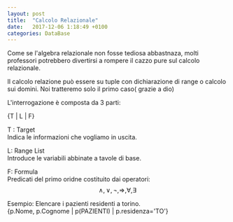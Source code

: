 ```yaml
---
layout: post
title:  "Calcolo Relazionale"
date:   2017-12-06 1:18:49 +0100
categories: DataBase
---
```


Come se l'algebra relazionale non fosse tediosa abbastnaza, molti professori potrebbero divertirsi a rompere il cazzo pure sul calcolo relazionale.

Il calcolo relazione può essere su tuple con dichiarazione di range o calcolo sui domini. Noi tratteremo solo il primo caso( grazie a dio)

L'interrogazione è composta da 3 parti:

{T | L | F}

T : Target <br>
Indica le informazioni che vogliamo in uscita. 

L: Range List <br>
Introduce le variabili abbinate a tavole di base.

F: Formula <br>
Predicati del primo oridne costituito dai operatori: 
$$\wedge , \vee, \neg, \Rightarrow, \forall, \exists $$ 


Esempio:
Elencare i pazienti residenti a torino. <br>
{p.Nome, p.Cognome | p(PAZIENTI) | p.residenza='TO'}

